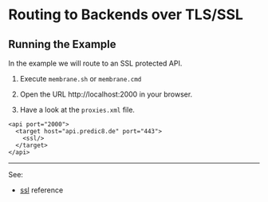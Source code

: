 # Routing to Backends over TLS/SSL 


## Running the Example

In the example we will route to an SSL protected API.

1. Execute `membrane.sh` or `membrane.cmd`

2. Open the URL http://localhost:2000 in your browser.

3. Have a look at the `proxies.xml` file.

 ```
 <api port="2000">
   <target host="api.predic8.de" port="443">
     <ssl/>
   </target>
 </api>
 ```

---
See:
- [ssl](https://membrane-soa.org/api-gateway-doc/current/configuration/reference/ssl.htm) reference 